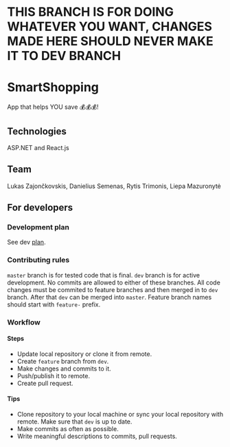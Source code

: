 # THIS BRANCH IS FOR DOING WHATEVER YOU WANT, CHANGES MADE HERE SHOULD NEVER MAKE IT TO DEV BRANCH

# SmartShopping
App that helps YOU save 💰💰💰!

## Technologies
ASP.NET and React.js

## Team
Lukas Zajončkovskis, Danielius Semenas, Rytis Trimonis, Liepa Mazuronytė

## For developers

### Development plan
See dev [plan](PLAN.md).

### Contributing rules
`master` branch is for tested code that is final. `dev` branch is for 
active development. No commits are allowed to either of these branches.
All code changes must be commited to feature branches and then merged in to `dev` branch. After that `dev` can be merged into `master`.
Feature branch names should start with `feature-` prefix. 

### Workflow
#### Steps
 - Update local repository or clone it from remote.
 - Create `feature` branch from `dev`. 
 - Make changes and commits to it. 
 - Push/publish it to remote.
 - Create pull request.

#### Tips
 - Clone repository to your local machine or sync your local repository with remote. Make sure that `dev` is up to date.
 - Make commits as often as possible.
 - Write meaningful descriptions to commits, pull requests.